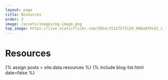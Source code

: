 ```yaml
---
layout: page
title: Resources
order: 3
image: /assets/images/og-image.png
top_image: https://live.staticflickr.com/3854/15127575129_096a839142_c.jpg
---
```

# Resources

{% assign posts = site.data.resources %}
{% include blog-list.html date=false %}
